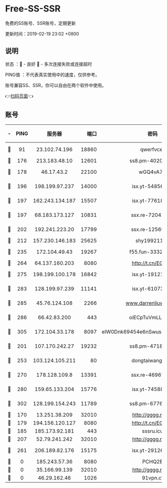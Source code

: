 # Free-SS-SSR

免费的SS账号、SSR账号，定期更新

更新时间：2019-02-19 23:02 +0800

## 说明

状态     ：🙂 - 良好 🙁 - 多次连接失败或连接超时

PING值   ：不代表真实使用中的速度，仅供参考。

账号兼容SS、SSR，你可以自由在两个软件中使用。

👉[扫码页面](https://liesauer.github.io/free-ss-ssr.github.io/)👈

## 账号

|-|PING|服务器|端口|密码|加密方式|区域|
|:----:|:----:|:-----:|-----:|:----:|:----:|:----:|
|🙂|91|23.102.74.196|18860|qwerfvcxz|aes-256-gcm|JP|
|🙂|176|213.183.48.10|12601|ss8.pm-40202630|rc4-md5|RU|
|🙂|178|46.17.43.2|22100|wGQ4vA7D|aes-256-gcm|RU|
|🙂|196|198.199.97.237|14000|isx.yt-54856932|aes-256-cfb|US|
|🙂|197|162.243.134.187|15507|isx.yt-77618718|aes-256-cfb|US|
|🙂|197|68.183.173.127|10831|ssx.re-72043236|aes-256-cfb|US|
|🙂|202|192.241.223.20|17799|ssx.re-12569451|aes-256-cfb|US|
|🙂|212|157.230.146.183|25625|shy19921124|rc4-md5|US|
|🙂|235|172.104.49.43|19267|f55.fun-33324216|aes-256-cfb|SG|
|🙂|264|64.137.160.203|8080|http://t.cn/EGJIyrl|rc4-md5|CA|
|🙂|275|198.199.100.178|16842|isx.yt-19121084|aes-256-cfb|US|
|🙂|283|128.199.97.239|11141|isx.yt-61073883|aes-256-cfb|SG|
|🙂|285|45.76.124.108|2266|www.darrenliuwei.com|aes-256-cfb|AU|
|🙂|286|66.42.83.200|443|oiECpTuVmLLxk4Ts|aes-256-cfb|US|
|🙂|305|172.104.33.178|8097|eIW0Dnk69454e6nSwuspv9DmS201tQ0D|aes-256-cfb|SG|
|🙂|201|107.170.242.27|19232|ss8.pm-47184551|aes-256-cfb|US|
|🙂|253|103.124.105.211|80|dongtaiwang.com|aes-256-cfb|US|
|🙂|270|178.128.109.8|13391|ssx.re-46967706|aes-256-cfb|SG|
|🙂|280|159.65.133.204|15776|isx.yt-74588926|aes-256-cfb|SG|
|🙂|302|128.199.154.243|11789|ss8.pm-67760833|aes-256-cfb|SG|
|🙁|170|13.251.38.209|32010|http://gggg.rocks|chacha20|SG|
|🙁|179|194.156.120.127|8080|http://t.cn/EGJIyrl|rc4-md5|RU|
|🙁|185|185.173.92.181|443|sssru.icu|rc4-md5|RU|
|🙁|207|52.79.241.242|32010|http://gggg.rocks|chacha20|KR|
|🙁|261|206.189.82.176|15175|isx.yt-29126697|aes-256-cfb|SG|
|🙁|0|185.243.57.36|8080|PCHQ2E|rc4-md5|US|
|🙁|0|35.166.99.139|32010|http://gggg.rocks|chacha20|US|
|🙁|0|46.29.162.46|1026|91vpn.cf|rc4-md5|RU|
